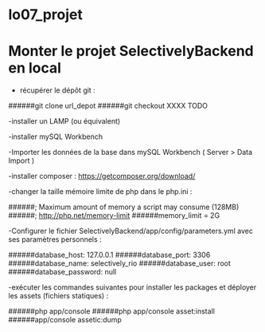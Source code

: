# lo07_projet

Monter le projet SelectivelyBackend en local
==

- récupérer le dépôt git :

######git clone url_depot
######git checkout XXXX TODO

-installer un LAMP (ou équivalent)

-installer mySQL Workbench

-Importer les données de la base dans mySQL Workbench ( Server > Data Import )

-installer composer : https://getcomposer.org/download/

-changer la taille mémoire limite de php dans le php.ini :

######; Maximum amount of memory a script may consume (128MB)
######; http://php.net/memory-limit
######memory_limit = 2G

-Configurer le fichier SelectivelyBackend/app/config/parameters.yml avec ses paramètres personnels :

######database_host: 127.0.0.1
######database_port: 3306
######database_name: selectively_rio
######database_user: root
######database_password: null

-exécuter les commandes suivantes pour installer les packages et déployer les assets (fichiers statiques) :

######php app/console
######php app/console asset:install
######app/console assetic:dump
